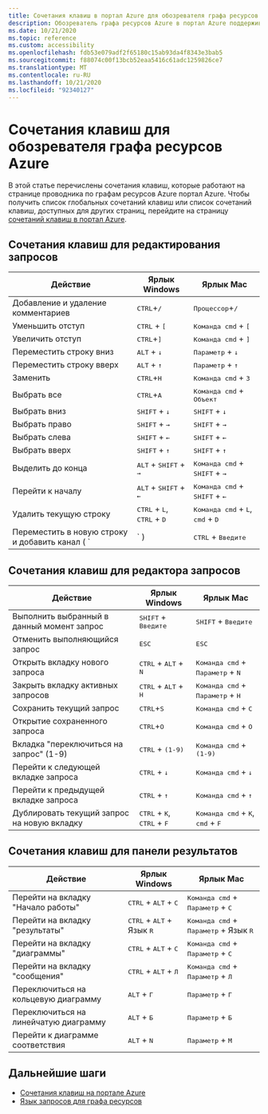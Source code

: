 ```yaml
---
title: Сочетания клавиш в портал Azure для обозревателя графа ресурсов Azure
description: Обозреватель графа ресурсов Azure в портал Azure поддерживает сочетания клавиш, помогающие выполнять действия и переходы.
ms.date: 10/21/2020
ms.topic: reference
ms.custom: accessibility
ms.openlocfilehash: fdb53e079adf2f65180c15ab93da4f8343e3bab5
ms.sourcegitcommit: f88074c00f13bcb52eaa5416c61adc1259826ce7
ms.translationtype: MT
ms.contentlocale: ru-RU
ms.lasthandoff: 10/21/2020
ms.locfileid: "92340127"
---
```

# <a name="keyboard-shortcuts-for-azure-resource-graph-explorer"></a>Сочетания клавиш для обозревателя графа ресурсов Azure

В этой статье перечислены сочетания клавиш, которые работают на странице проводника по графам ресурсов Azure портал Azure. Чтобы получить список глобальных сочетаний клавиш или список сочетаний клавиш, доступных для других страниц, перейдите на страницу [сочетаний клавиш в портал Azure](../../../azure-portal/azure-portal-keyboard-shortcuts.md).

## <a name="keyboard-shortcuts-for-editing-queries"></a>Сочетания клавиш для редактирования запросов

| Действие | Ярлык Windows | Ярлык Mac |
|---|---|---|
|Добавление и удаление комментариев |<kbd>CTRL</kbd>+<kbd>/</kbd> | <kbd>Процессор</kbd>+<kbd>/</kbd> |
|Уменьшить отступ |<kbd>CTRL</kbd> + <kbd>[</kbd> |<kbd>Команда cmd</kbd> + <kbd>[</kbd> |
|Увеличить отступ |<kbd>CTRL</kbd>+<kbd>]</kbd> |<kbd>Команда cmd</kbd> + <kbd>]</kbd> |
|Переместить строку вниз |<kbd>ALT</kbd> + <kbd>↓</kbd> |<kbd>Параметр</kbd> + <kbd>↓</kbd> |
|Переместить строку вверх |<kbd>ALT</kbd> + <kbd>↑</kbd> |<kbd>Параметр</kbd> + <kbd>↑</kbd> |
|Заменить |<kbd>CTRL</kbd>+<kbd>H</kbd> |<kbd>Команда cmd</kbd> + <kbd>З</kbd> |
|Выбрать все |<kbd>CTRL</kbd>+<kbd>A</kbd> |<kbd>Команда cmd</kbd> + <kbd>Объект</kbd> |
|Выбрать вниз |<kbd>SHIFT</kbd> + <kbd>↓</kbd> |<kbd>SHIFT</kbd> + <kbd>↓</kbd> |
|Выбрать право |<kbd>SHIFT</kbd> + <kbd>→</kbd> |<kbd>SHIFT</kbd> + <kbd>→</kbd> |
|Выбрать слева |<kbd>SHIFT</kbd> + <kbd>←</kbd> |<kbd>SHIFT</kbd> + <kbd>←</kbd> |
|Выбрать вверх |<kbd>SHIFT</kbd> + <kbd>↑</kbd> |<kbd>SHIFT</kbd> + <kbd>↑</kbd> |
|Выделить до конца |<kbd>ALT</kbd> + <kbd>SHIFT</kbd> + <kbd>→</kbd> |<kbd>Команда cmd</kbd> + <kbd>SHIFT</kbd> + <kbd>→</kbd> |
|Перейти к началу |<kbd>ALT</kbd> + <kbd>SHIFT</kbd> + <kbd>←</kbd> |<kbd>Команда cmd</kbd> + <kbd>SHIFT</kbd> + <kbd>←</kbd> |
|Удалить текущую строку |<kbd>CTRL</kbd> + <kbd>L</kbd>, <kbd>CTRL</kbd> + <kbd>D</kbd>  |<kbd>Команда cmd</kbd> + <kbd>L</kbd>, <kbd>cmd</kbd> + <kbd>D</kbd> |
|Переместить в новую строку и добавить канал ( `|` ) |<kbd>CTRL</kbd> + <kbd>Введите</kbd> |<kbd>Команда cmd</kbd> + <kbd>Введите</kbd> |

## <a name="keyboard-shortcuts-for-the-query-editor"></a>Сочетания клавиш для редактора запросов

| Действие | Ярлык Windows | Ярлык Mac |
|---|---|---|
|Выполнить выбранный в данный момент запрос |<kbd>SHIFT</kbd> + <kbd>Введите</kbd> | <kbd>SHIFT</kbd> + <kbd>Введите</kbd> |
|Отменить выполняющийся запрос |<kbd>ESC</kbd> | <kbd>ESC</kbd> |
|Открыть вкладку нового запроса |<kbd>CTRL</kbd> + <kbd>ALT</kbd> + <kbd>N</kbd> | <kbd>Команда cmd</kbd> + <kbd>Параметр</kbd> + <kbd>N</kbd> |
|Закрыть вкладку активных запросов |<kbd>CTRL</kbd> + <kbd>ALT</kbd> + <kbd>Н</kbd> | <kbd>Команда cmd</kbd> + <kbd>Параметр</kbd> + <kbd>Н</kbd> |
|Сохранить текущий запрос |<kbd>CTRL</kbd>+<kbd>S</kbd> | <kbd>Команда cmd</kbd> + <kbd>С</kbd> |
|Открытие сохраненного запроса |<kbd>CTRL</kbd>+<kbd>O</kbd> | <kbd>Команда cmd</kbd> + <kbd>O</kbd> |
|Вкладка "переключиться на запрос" (1-9) |<kbd>CTRL</kbd> + <kbd>(1-9)</kbd> | <kbd>Команда cmd</kbd> + <kbd>(1-9)</kbd> |
|Перейти к следующей вкладке запроса |<kbd>CTRL</kbd> + <kbd>↓</kbd> | <kbd>Команда cmd</kbd> + <kbd>↓</kbd> |
|Перейти к предыдущей вкладке запроса |<kbd>CTRL</kbd> + <kbd>↑</kbd> | <kbd>Команда cmd</kbd> + <kbd>↑</kbd> |
|Дублировать текущий запрос на новую вкладку |<kbd>CTRL</kbd> + <kbd>K</kbd>, <kbd>CTRL</kbd> + <kbd>F</kbd> | <kbd>Команда cmd</kbd> + <kbd>K</kbd>, <kbd>cmd</kbd> + <kbd>F</kbd> |

## <a name="keyboard-shortcuts-for-the-results-pane"></a>Сочетания клавиш для панели результатов

| Действие | Ярлык Windows | Ярлык Mac |
|---|---|---|
|Перейти на вкладку "Начало работы"  |<kbd>CTRL</kbd> + <kbd>ALT</kbd> + <kbd>С</kbd> | <kbd>Команда cmd</kbd> + <kbd>Параметр</kbd> + <kbd>С</kbd> |
|Перейти на вкладку "результаты"  |<kbd>CTRL</kbd> + <kbd>ALT</kbd> + Язык <kbd>R</kbd> | <kbd>Команда cmd</kbd> + <kbd>Параметр</kbd> + Язык <kbd>R</kbd> |
|Перейти на вкладку "диаграммы"  |<kbd>CTRL</kbd> + <kbd>ALT</kbd> + <kbd>C</kbd> | <kbd>Команда cmd</kbd> + <kbd>Параметр</kbd> + <kbd>C</kbd> |
|Перейти на вкладку "сообщения"  |<kbd>CTRL</kbd> + <kbd>ALT</kbd> + <kbd>Л</kbd> | <kbd>Команда cmd</kbd> + <kbd>Параметр</kbd> + <kbd>Л</kbd> |
|Переключиться на кольцевую диаграмму  |<kbd>ALT</kbd> + <kbd>Г</kbd> | <kbd>Параметр</kbd> + <kbd>Г</kbd> |
|Переключиться на линейчатую диаграмму  |<kbd>ALT</kbd> + <kbd>Б</kbd> | <kbd>Параметр</kbd> + <kbd>Б</kbd> |
|Перейти к диаграмме соответствия  |<kbd>ALT</kbd> + <kbd>N</kbd> | <kbd>Параметр</kbd> + <kbd>М</kbd> |

## <a name="next-steps"></a>Дальнейшие шаги

- [Сочетания клавиш на портале Azure](../../../azure-portal/azure-portal-keyboard-shortcuts.md)
- [Язык запросов для графа ресурсов](../concepts/query-language.md)
